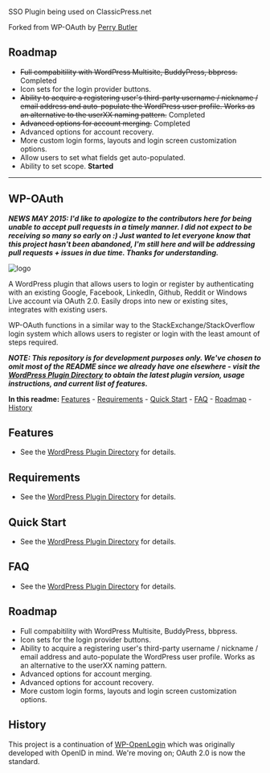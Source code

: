 SSO Plugin being used on ClassicPress.net

Forked from WP-OAuth by [Perry Butler](http://github.com/perrybutler/wp-oauth)


Roadmap
-------
* ~~Full compabitility with WordPress Multisite, BuddyPress, bbpress.~~ Completed
* Icon sets for the login provider buttons.
* ~~Ability to acquire a registering user's third-party username / nickname / email address and auto-populate the WordPress user profile. Works as an alternative to the userXX naming pattern.~~ Completed
* ~~Advanced options for account merging.~~ Completed
* Advanced options for account recovery.
* More custom login forms, layouts and login screen customization options.
* Allow users to set what fields get auto-populated.
* Ability to set scope. **Started**


---

WP-OAuth
---


***NEWS MAY 2015: I'd like to apologize to the contributors here for being unable to accept pull requests in a timely manner. I did not expect to be receiving so many so early on :) Just wanted to let everyone know that this project hasn't been abandoned, I'm still here and will be addressing pull requests + issues in due time. Thanks for understanding.***

![logo](http://files.glassocean.net/github/wp-oauth-logo.png)

A WordPress plugin that allows users to login or register by authenticating with an existing Google, Facebook, LinkedIn, Github, Reddit or Windows Live account via OAuth 2.0. Easily drops into new or existing sites, integrates with existing users.

WP-OAuth functions in a similar way to the StackExchange/StackOverflow login system which allows users to register or login with the least amount of steps required.

***NOTE: This repository is for development purposes only. We've chosen to omit most of the README since we already have one elsewhere - visit the [WordPress Plugin Directory](https://wordpress.org/plugins/wp-oauth/) to obtain the latest plugin version, usage instructions, and current list of features.***

**In this readme:** [Features](#features) - [Requirements](#requirements) - [Quick Start](#quick-start) - [FAQ](#faq) - [Roadmap](#roadmap) - [History](#history)

Features
--------
* See the [WordPress Plugin Directory](https://wordpress.org/plugins/wp-oauth/) for details.

Requirements
------------
* See the [WordPress Plugin Directory](https://wordpress.org/plugins/wp-oauth/installation/) for details.

Quick Start
-----------
* See the [WordPress Plugin Directory](https://wordpress.org/plugins/wp-oauth/installation/) for details.

FAQ
---
* See the [WordPress Plugin Directory](https://wordpress.org/plugins/wp-oauth/faq/) for details.

Roadmap
-------
* Full compabitility with WordPress Multisite, BuddyPress, bbpress.
* Icon sets for the login provider buttons.
* Ability to acquire a registering user's third-party username / nickname / email address and auto-populate the WordPress user profile. Works as an alternative to the userXX naming pattern.
* Advanced options for account merging.
* Advanced options for account recovery.
* More custom login forms, layouts and login screen customization options.

History
-------
This project is a continuation of [WP-OpenLogin](http://github.com/perrybutler/wp-openlogin) which was originally developed with OpenID in mind. We're moving on; OAuth 2.0 is now the standard.
